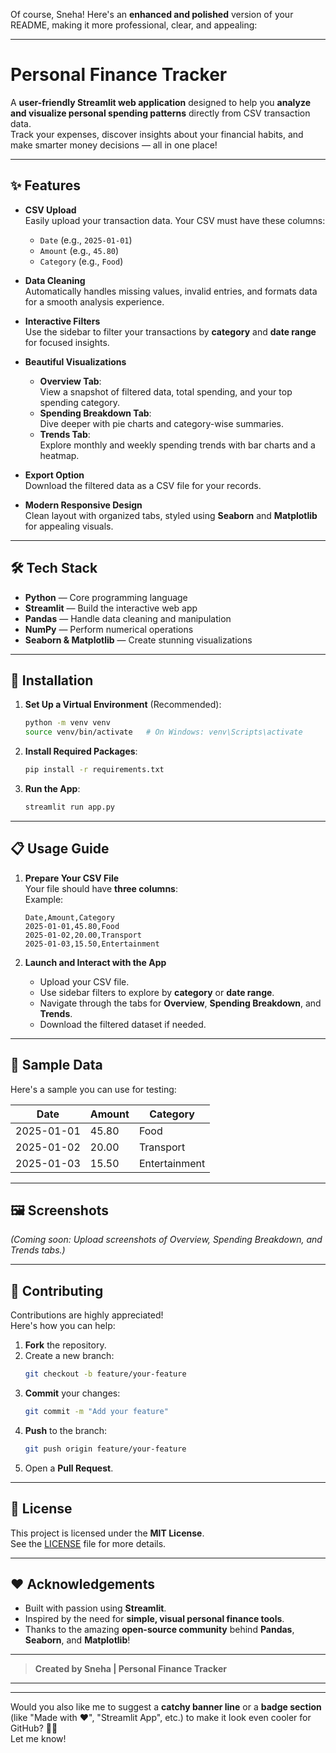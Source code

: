 Of course, Sneha! Here's an **enhanced and polished** version of your README, making it more professional, clear, and appealing:

---

# Personal Finance Tracker

A **user-friendly Streamlit web application** designed to help you **analyze and visualize personal spending patterns** directly from CSV transaction data.  
Track your expenses, discover insights about your financial habits, and make smarter money decisions — all in one place!

---

## ✨ Features

- **CSV Upload**  
  Easily upload your transaction data. Your CSV must have these columns:
  - `Date` (e.g., `2025-01-01`)
  - `Amount` (e.g., `45.80`)
  - `Category` (e.g., `Food`)

- **Data Cleaning**  
  Automatically handles missing values, invalid entries, and formats data for a smooth analysis experience.

- **Interactive Filters**  
  Use the sidebar to filter your transactions by **category** and **date range** for focused insights.

- **Beautiful Visualizations**  
  - **Overview Tab**:  
    View a snapshot of filtered data, total spending, and your top spending category.
  - **Spending Breakdown Tab**:  
    Dive deeper with pie charts and category-wise summaries.
  - **Trends Tab**:  
    Explore monthly and weekly spending trends with bar charts and a heatmap.

- **Export Option**  
  Download the filtered data as a CSV file for your records.

- **Modern Responsive Design**  
  Clean layout with organized tabs, styled using **Seaborn** and **Matplotlib** for appealing visuals.

---

## 🛠 Tech Stack

- **Python** — Core programming language
- **Streamlit** — Build the interactive web app
- **Pandas** — Handle data cleaning and manipulation
- **NumPy** — Perform numerical operations
- **Seaborn & Matplotlib** — Create stunning visualizations

---

## 🚀 Installation

1. **Set Up a Virtual Environment** (Recommended):
   ```bash
   python -m venv venv
   source venv/bin/activate   # On Windows: venv\Scripts\activate
   ```

2. **Install Required Packages**:
   ```bash
   pip install -r requirements.txt
   ```

3. **Run the App**:
   ```bash
   streamlit run app.py
   ```

---

## 📋 Usage Guide

1. **Prepare Your CSV File**  
   Your file should have **three columns**:  
   Example:
   ```
   Date,Amount,Category
   2025-01-01,45.80,Food
   2025-01-02,20.00,Transport
   2025-01-03,15.50,Entertainment
   ```

2. **Launch and Interact with the App**  
   - Upload your CSV file.
   - Use sidebar filters to explore by **category** or **date range**.
   - Navigate through the tabs for **Overview**, **Spending Breakdown**, and **Trends**.
   - Download the filtered dataset if needed.

---

## 📁 Sample Data

Here's a sample you can use for testing:

| Date       | Amount | Category     |
|------------|--------|--------------|
| 2025-01-01 | 45.80  | Food          |
| 2025-01-02 | 20.00  | Transport     |
| 2025-01-03 | 15.50  | Entertainment |

---

## 🖼 Screenshots

_(Coming soon: Upload screenshots of Overview, Spending Breakdown, and Trends tabs.)_

---

## 🤝 Contributing

Contributions are highly appreciated!  
Here's how you can help:

1. **Fork** the repository.
2. Create a new branch:  
   ```bash
   git checkout -b feature/your-feature
   ```
3. **Commit** your changes:  
   ```bash
   git commit -m "Add your feature"
   ```
4. **Push** to the branch:  
   ```bash
   git push origin feature/your-feature
   ```
5. Open a **Pull Request**.

---

## 📜 License

This project is licensed under the **MIT License**.  
See the [LICENSE](LICENSE) file for more details.

---

## ❤️ Acknowledgements

- Built with passion using **Streamlit**.
- Inspired by the need for **simple, visual personal finance tools**.
- Thanks to the amazing **open-source community** behind **Pandas**, **Seaborn**, and **Matplotlib**!

---

> **Created by Sneha | Personal Finance Tracker**

---

---
Would you also like me to suggest a **catchy banner line** or a **badge section** (like "Made with ❤️", "Streamlit App", etc.) to make it look even cooler for GitHub? 🚀🎯  
Let me know!
